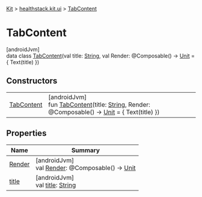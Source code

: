 
[Kit](../../../kit.html) > [healthstack.kit.ui](../index.html) > [TabContent](index.html)



# TabContent



[androidJvm]\
data class [TabContent](index.html)(val title: [String](https://kotlinlang.org/api/latest/jvm/stdlib/kotlin/-string/index.html), val Render: @Composable() -&gt; [Unit](https://kotlinlang.org/api/latest/jvm/stdlib/kotlin/-unit/index.html) = { Text(title) })



## Constructors


| | |
|---|---|
| [TabContent](-tab-content.html) | [androidJvm]<br>fun [TabContent](-tab-content.html)(title: [String](https://kotlinlang.org/api/latest/jvm/stdlib/kotlin/-string/index.html), Render: @Composable() -&gt; [Unit](https://kotlinlang.org/api/latest/jvm/stdlib/kotlin/-unit/index.html) = { Text(title) }) |


## Properties


| Name | Summary |
|---|---|
| [Render](-render.html) | [androidJvm]<br>val [Render](-render.html): @Composable() -&gt; [Unit](https://kotlinlang.org/api/latest/jvm/stdlib/kotlin/-unit/index.html) |
| [title](title.html) | [androidJvm]<br>val [title](title.html): [String](https://kotlinlang.org/api/latest/jvm/stdlib/kotlin/-string/index.html) |

